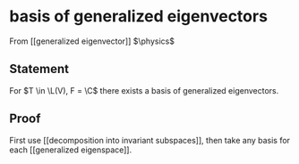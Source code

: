 # basis of generalized eigenvectors
From [[generalized eigenvector]]
$\physics$
## Statement
For $T \in \L(V), F = \C$ there exists a basis of generalized eigenvectors.

## Proof
First use [[decomposition into invariant subspaces]], then take any basis for each [[generalized eigenspace]].